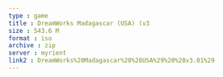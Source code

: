 ```yaml
---
type : game
title : DreamWorks Madagascar (USA) (v3
size : 543.6 M
format : iso
archive : zip
server : myrient
link2 : DreamWorks%20Madagascar%20%28USA%29%20%28v3.01%29
---
```

